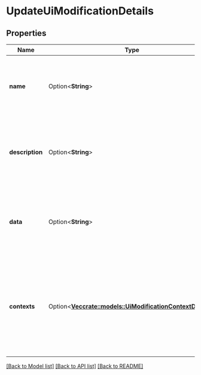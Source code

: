 # UpdateUiModificationDetails

## Properties

Name | Type | Description | Notes
------------ | ------------- | ------------- | -------------
**name** | Option<**String**> | The name of the UI modification. The maximum length is 255 characters. | [optional]
**description** | Option<**String**> | The description of the UI modification. The maximum length is 255 characters. | [optional]
**data** | Option<**String**> | The data of the UI modification. The maximum size of the data is 50000 characters. | [optional]
**contexts** | Option<[**Vec<crate::models::UiModificationContextDetails>**](UiModificationContextDetails.md)> | List of contexts of the UI modification. The maximum number of contexts is 1000. If provided, replaces all existing contexts. | [optional]

[[Back to Model list]](../README.md#documentation-for-models) [[Back to API list]](../README.md#documentation-for-api-endpoints) [[Back to README]](../README.md)


